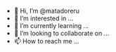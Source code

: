 - 👋 Hi, I’m @matadoreru
- 👀 I’m interested in ...
- 🌱 I’m currently learning ...
- 💞️ I’m looking to collaborate on ...
- 📫 How to reach me ...

<!---
matadoreru/matadoreru is a ✨ special ✨ repository because its `README.md` (this file) appears on your GitHub profile.
You can click the Preview link to take a look at your changes.
--->
